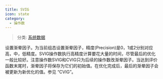 ```yaml
---
title: SVIG
icon: state
category:
  - 操作数
---
```


> 分类: [系统数据](/hb/operands/130/870/  "Zemax 操作数 系统数据")

设置渐晕因子。为当前组态设置渐晕因子，精度(Precision)是0，1或2分别对应高，中，低精度。SVIG操作数执行高精度计算要花大量的时间，尽管最后的优化一般比较好。注意操作数SVIG和CVIG只为后续的操作数改渐晕因子。当达到评价函数末尾时，渐晕因子将保存为它们的初始值。在优化完成后，最后的渐晕因子会被更新为新优化的值。参见 “CVIG”。